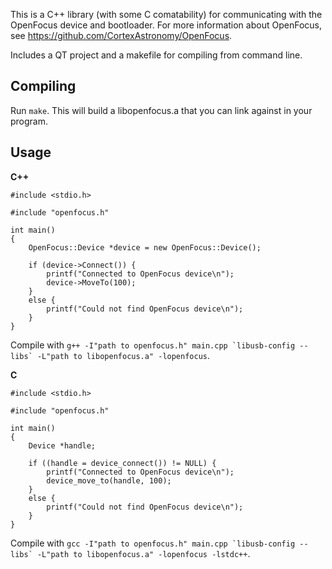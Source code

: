 This is a C++ library (with some C comatability) for communicating with the OpenFocus device and
bootloader. For more information about OpenFocus, see https://github.com/CortexAstronomy/OpenFocus.

Includes a QT project and a makefile for compiling from command line.

Compiling
---------
Run `make`. This will build a libopenfocus.a that you can link against in your program.

Usage
-----
**C++**

```
#include <stdio.h>

#include "openfocus.h"

int main()
{
    OpenFocus::Device *device = new OpenFocus::Device();
    
    if (device->Connect()) {
        printf("Connected to OpenFocus device\n");
        device->MoveTo(100);
    }
    else {
        printf("Could not find OpenFocus device\n");
    }
}
```

Compile with ``g++ -I"path to openfocus.h" main.cpp `libusb-config --libs` -L"path to libopenfocus.a" -lopenfocus``.

**C**

```
#include <stdio.h>

#include "openfocus.h"

int main()
{
    Device *handle;
    
    if ((handle = device_connect()) != NULL) {
        printf("Connected to OpenFocus device\n");
        device_move_to(handle, 100);
    }
    else {
        printf("Could not find OpenFocus device\n");
    }
}
```

Compile with ``gcc -I"path to openfocus.h" main.cpp `libusb-config --libs` -L"path to libopenfocus.a" -lopenfocus -lstdc++``.
